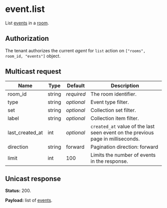 # event.list

List [events](../event.md#event) in a [room](../room#room).

## Authorization

The tenant authorizes the current _agent_ for `list` action on
`["rooms", room_id, "events"]` object.

## Multicast request

Name            | Type   | Default    | Description
--------------- | ------ | ---------- | ------------------
room_id         | string | _required_ | The room identifier.
type            | string | _optional_ | Event type filter.
set             | string | _optional_ | Collection set filter.
label           | string | _optional_ | Collection item filter.
last_created_at | int    | _optional_ | `created_at` value of the last seen event on the previous page in milliseconds.
direction       | string |    forward | Pagination direction: forward | backward.
limit           | int    |        100 | Limits the number of events in the response.

## Unicast response

**Status:** 200.

**Payload:** list of [events](../event.md#event).
